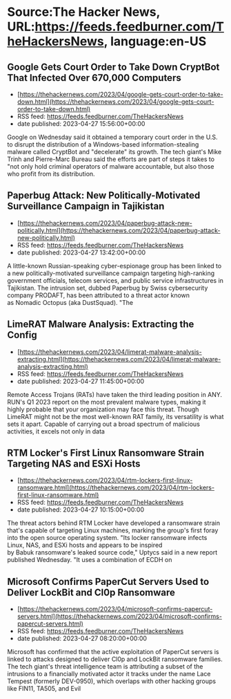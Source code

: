 # Source:The Hacker News, URL:https://feeds.feedburner.com/TheHackersNews, language:en-US

## Google Gets Court Order to Take Down CryptBot That Infected Over 670,000 Computers
 - [https://thehackernews.com/2023/04/google-gets-court-order-to-take-down.html](https://thehackernews.com/2023/04/google-gets-court-order-to-take-down.html)
 - RSS feed: https://feeds.feedburner.com/TheHackersNews
 - date published: 2023-04-27 15:56:00+00:00

Google on Wednesday said it obtained a temporary court order in the U.S. to disrupt the distribution of a Windows-based information-stealing malware called CryptBot and "decelerate" its growth.
The tech giant's Mike Trinh and Pierre-Marc Bureau said the efforts are part of steps it takes to "not only hold criminal operators of malware accountable, but also those who profit from its distribution.

## Paperbug Attack: New Politically-Motivated Surveillance Campaign in Tajikistan
 - [https://thehackernews.com/2023/04/paperbug-attack-new-politically.html](https://thehackernews.com/2023/04/paperbug-attack-new-politically.html)
 - RSS feed: https://feeds.feedburner.com/TheHackersNews
 - date published: 2023-04-27 13:42:00+00:00

A little-known Russian-speaking cyber-espionage group has been linked to a new politically-motivated surveillance campaign targeting high-ranking government officials, telecom services, and public service infrastructures in Tajikistan.
The intrusion set, dubbed Paperbug by Swiss cybersecurity company PRODAFT, has been attributed to a threat actor known as Nomadic Octopus (aka DustSquad).
"The

## LimeRAT Malware Analysis: Extracting the Config
 - [https://thehackernews.com/2023/04/limerat-malware-analysis-extracting.html](https://thehackernews.com/2023/04/limerat-malware-analysis-extracting.html)
 - RSS feed: https://feeds.feedburner.com/TheHackersNews
 - date published: 2023-04-27 11:45:00+00:00

Remote Access Trojans (RATs) have taken the third leading position in ANY. RUN's Q1 2023 report on the most prevalent malware types, making it highly probable that your organization may face this threat.
Though LimeRAT might not be the most well-known RAT family, its versatility is what sets it apart. Capable of carrying out a broad spectrum of malicious activities, it excels not only in data

## RTM Locker's First Linux Ransomware Strain Targeting NAS and ESXi Hosts
 - [https://thehackernews.com/2023/04/rtm-lockers-first-linux-ransomware.html](https://thehackernews.com/2023/04/rtm-lockers-first-linux-ransomware.html)
 - RSS feed: https://feeds.feedburner.com/TheHackersNews
 - date published: 2023-04-27 10:15:00+00:00

The threat actors behind RTM Locker have developed a ransomware strain that's capable of targeting Linux machines, marking the group's first foray into the open source operating system.
"Its locker ransomware infects Linux, NAS, and ESXi hosts and appears to be inspired by Babuk ransomware's leaked source code," Uptycs said in a new report published Wednesday. "It uses a combination of ECDH on

## Microsoft Confirms PaperCut Servers Used to Deliver LockBit and Cl0p Ransomware
 - [https://thehackernews.com/2023/04/microsoft-confirms-papercut-servers.html](https://thehackernews.com/2023/04/microsoft-confirms-papercut-servers.html)
 - RSS feed: https://feeds.feedburner.com/TheHackersNews
 - date published: 2023-04-27 08:20:00+00:00

Microsoft has confirmed that the active exploitation of PaperCut servers is linked to attacks designed to deliver Cl0p and LockBit ransomware families.
The tech giant's threat intelligence team is attributing a subset of the intrusions to a financially motivated actor it tracks under the name Lace Tempest (formerly DEV-0950), which overlaps with other hacking groups like FIN11, TA505, and Evil

